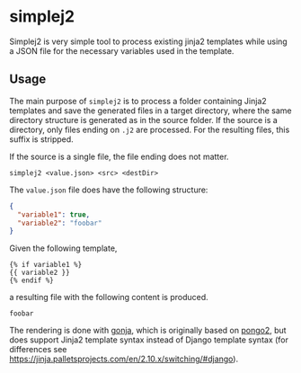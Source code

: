 # simplej2

Simplej2 is very simple tool to process existing jinja2 templates while using
a JSON file for the necessary variables used in the template.

## Usage

The main purpose of `simplej2` is to process a folder containing Jinja2 templates
and save the generated files in a target directory, where the same directory
structure is generated as in the source folder. If the source is a directory,
only files ending on `.j2` are processed. For the resulting files, this suffix
is stripped.

If the source is a single file, the file ending does not matter.

```shell
simplej2 <value.json> <src> <destDir>
```

The `value.json` file does have the following structure:

```json
{
  "variable1": true,
  "variable2": "foobar"
}

```

Given the following template,

```none
{% if variable1 %}
{{ variable2 }}
{% endif %}
```

a resulting file with the following content is produced.

```none
foobar
```

The rendering is done with [gonja](https://github.com/noirbizarre/gonja), which
is originally based on [pongo2](https://github.com/flosch/pongo2), but does
support Jinja2 template syntax instead of Django template syntax (for differences
see <https://jinja.palletsprojects.com/en/2.10.x/switching/#django>).

